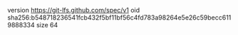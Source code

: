 version https://git-lfs.github.com/spec/v1
oid sha256:b548718236541fcb432f5bf11bf56c4fd783a98264e5e26c59becc6119888334
size 64
